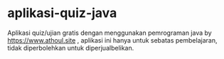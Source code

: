 # aplikasi-quiz-java
Aplikasi quiz/ujian gratis dengan menggunakan pemrograman java by https://www.athoul.site , aplikasi ini hanya untuk sebatas pembelajaran, tidak diperbolehkan untuk diperjualbelikan.
